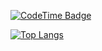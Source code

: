 [![CodeTime Badge](https://img.shields.io/endpoint?style=social&color=222&url=https%3A%2F%2Fapi.codetime.dev%2Fshield%3Fid%3D24592%26project%3D%26in=0)](https://codetime.dev)

[![Top Langs](https://github-readme-stats.vercel.app/api/top-langs/?username=trindaderose&layout=donut-vertical)](https://github.com/trindaderose)
